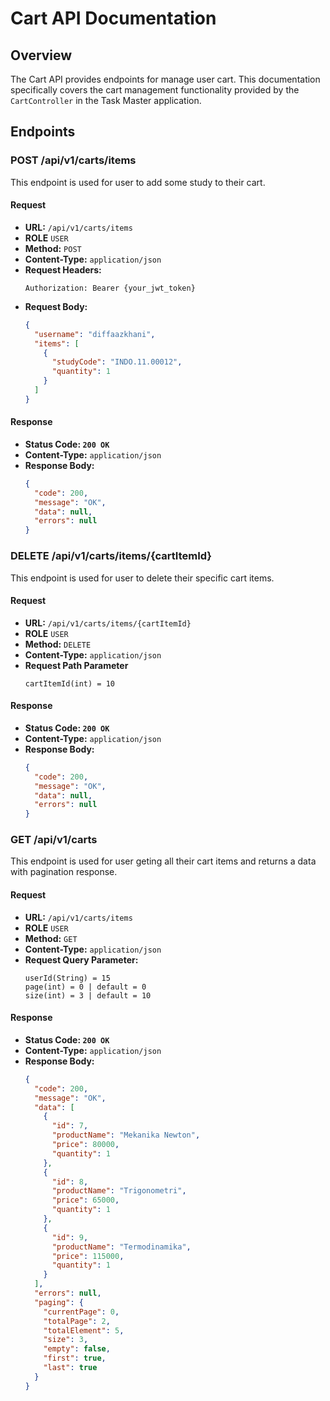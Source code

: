 # Cart API Documentation

## Overview

The Cart API provides endpoints for manage user cart. This documentation specifically covers the cart management functionality provided by the `CartController` in the Task Master application.

## Endpoints

### POST /api/v1/carts/items

This endpoint is used for user to add some study to their cart.

#### Request

- **URL:** `/api/v1/carts/items`
- **ROLE** `USER`
- **Method:** `POST`
- **Content-Type:** `application/json`
- **Request Headers:**
    ```text
    Authorization: Bearer {your_jwt_token}
    ```
- **Request Body:**
  ```json
  {
    "username": "diffaazkhani",
    "items": [
      {
        "studyCode": "INDO.11.00012",
        "quantity": 1
      }
    ]
  }

#### Response
- **Status Code: `200 OK`**
- **Content-Type:** `application/json`
- **Response Body:**
  ```json
  {
    "code": 200,
    "message": "OK",
    "data": null,
    "errors": null
  }

### DELETE /api/v1/carts/items/{cartItemId}

This endpoint is used for user to delete their specific cart items.

#### Request

- **URL:** `/api/v1/carts/items/{cartItemId}`
- **ROLE** `USER`
- **Method:** `DELETE`
- **Content-Type:** `application/json`
- **Request Path Parameter**
  ```text  
  cartItemId(int) = 10
  ```

#### Response
- **Status Code: `200 OK`**
- **Content-Type:** `application/json`
- **Response Body:**
  ```json
  {
    "code": 200,
    "message": "OK",
    "data": null,
    "errors": null
  }

### GET /api/v1/carts

This endpoint is used for user geting all their cart items and returns a data with pagination response.

#### Request

- **URL:** `/api/v1/carts/items`
- **ROLE** `USER`
- **Method:** `GET`
- **Content-Type:** `application/json`
- **Request Query Parameter:**
  ```text
  userId(String) = 15
  page(int) = 0 | default = 0
  size(int) = 3 | default = 10
  ```

#### Response
- **Status Code: `200 OK`**
- **Content-Type:** `application/json`
- **Response Body:**
  ```json
  {
    "code": 200,
    "message": "OK",
    "data": [
      {
        "id": 7,
        "productName": "Mekanika Newton",
        "price": 80000,
        "quantity": 1
      },
      {
        "id": 8,
        "productName": "Trigonometri",
        "price": 65000,
        "quantity": 1
      },
      {
        "id": 9,
        "productName": "Termodinamika",
        "price": 115000,
        "quantity": 1
      }
    ],
    "errors": null,
    "paging": {
      "currentPage": 0,
      "totalPage": 2,
      "totalElement": 5,
      "size": 3,
      "empty": false,
      "first": true,
      "last": true
    }
  }
